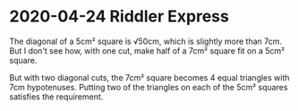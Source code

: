 2020-04-24 Riddler Express
==========================
The diagonal of a 5cm² square is √50cm, which is slightly more than 7cm.  But
I don't see how, with one cut, make half of a 7cm² square fit on a 5cm² square.

But with two diagonal cuts, the 7cm² square becomes 4 equal triangles with 7cm
hypotenuses.  Putting two of the triangles on each of the 5cm² squares
satisfies the requirement.
